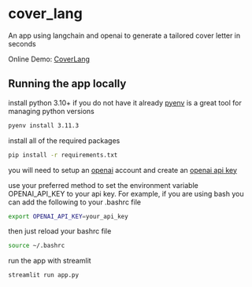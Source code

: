 # cover_lang
An app using langchain and openai to generate a tailored cover letter in seconds

Online Demo: [CoverLang](https://samuelnichols-cover-lang-app-prod-j22e6d.streamlit.app/)

## Running the app locally

install python 3.10+ if you do not have it already
[pyenv](https://github.com/pyenv/pyenv) is a great tool for managing python versions


```bash
pyenv install 3.11.3
```

install all of the required packages

```bash
pip install -r requirements.txt
```

you will need to setup an [openai](https://platform.openai.com/) account and create an [openai api key](https://platform.openai.com/account/api-keys)

use your preferred method to set the environment variable OPENAI_API_KEY to your api key. For example, if you are using bash you can add the following to your .bashrc file

```bash
export OPENAI_API_KEY=your_api_key
```

then just reload your bashrc file

```bash
source ~/.bashrc
```

run the app with streamlit

```bash
streamlit run app.py
```
